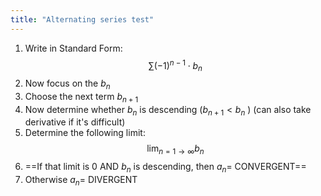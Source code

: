 ```yaml
---
title: "Alternating series test"
---
```

1. Write in Standard Form:
$$
\sum(-1)^{n-1} \cdot b_n
$$
2. Now focus on the $b_n$
3. Choose the next term $b_{n+1}$
4. Now determine whether $b_n$ is descending ($b_{n+1}<b_n$ ) (can also take derivative if it's difficult)
5. Determine the following limit:
	$$
\lim _{n=1 \rightarrow \infty} b_n
$$
6. ==If that limit is 0 AND $b_n$ is descending, then $a_n=$ CONVERGENT==
7. Otherwise $a_n=$ DIVERGENT

